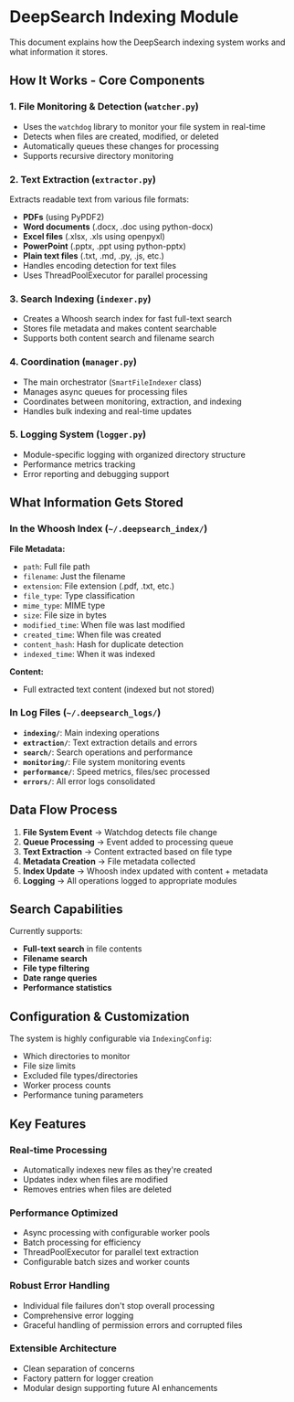 # DeepSearch Indexing Module

This document explains how the DeepSearch indexing system works and what information it stores.

## How It Works - Core Components

### 1. File Monitoring & Detection (`watcher.py`)

- Uses the `watchdog` library to monitor your file system in real-time
- Detects when files are created, modified, or deleted
- Automatically queues these changes for processing
- Supports recursive directory monitoring

### 2. Text Extraction (`extractor.py`)

Extracts readable text from various file formats:

- **PDFs** (using PyPDF2)
- **Word documents** (.docx, .doc using python-docx)
- **Excel files** (.xlsx, .xls using openpyxl)
- **PowerPoint** (.pptx, .ppt using python-pptx)
- **Plain text files** (.txt, .md, .py, .js, etc.)
- Handles encoding detection for text files
- Uses ThreadPoolExecutor for parallel processing

### 3. Search Indexing (`indexer.py`)

- Creates a Whoosh search index for fast full-text search
- Stores file metadata and makes content searchable
- Supports both content search and filename search

### 4. Coordination (`manager.py`)

- The main orchestrator (`SmartFileIndexer` class)
- Manages async queues for processing files
- Coordinates between monitoring, extraction, and indexing
- Handles bulk indexing and real-time updates

### 5. Logging System (`logger.py`)

- Module-specific logging with organized directory structure
- Performance metrics tracking
- Error reporting and debugging support

## What Information Gets Stored

### In the Whoosh Index (`~/.deepsearch_index/`)

**File Metadata:**

- `path`: Full file path
- `filename`: Just the filename
- `extension`: File extension (.pdf, .txt, etc.)
- `file_type`: Type classification
- `mime_type`: MIME type
- `size`: File size in bytes
- `modified_time`: When file was last modified
- `created_time`: When file was created
- `content_hash`: Hash for duplicate detection
- `indexed_time`: When it was indexed

**Content:**

- Full extracted text content (indexed but not stored)

### In Log Files (`~/.deepsearch_logs/`)

- **`indexing/`**: Main indexing operations
- **`extraction/`**: Text extraction details and errors
- **`search/`**: Search operations and performance
- **`monitoring/`**: File system monitoring events
- **`performance/`**: Speed metrics, files/sec processed
- **`errors/`**: All error logs consolidated

## Data Flow Process

1. **File System Event** → Watchdog detects file change
2. **Queue Processing** → Event added to processing queue
3. **Text Extraction** → Content extracted based on file type
4. **Metadata Creation** → File metadata collected
5. **Index Update** → Whoosh index updated with content + metadata
6. **Logging** → All operations logged to appropriate modules

## Search Capabilities

Currently supports:

- **Full-text search** in file contents
- **Filename search**
- **File type filtering**
- **Date range queries**
- **Performance statistics**

## Configuration & Customization

The system is highly configurable via `IndexingConfig`:

- Which directories to monitor
- File size limits
- Excluded file types/directories
- Worker process counts
- Performance tuning parameters

## Key Features

### Real-time Processing

- Automatically indexes new files as they're created
- Updates index when files are modified
- Removes entries when files are deleted

### Performance Optimized

- Async processing with configurable worker pools
- Batch processing for efficiency
- ThreadPoolExecutor for parallel text extraction
- Configurable batch sizes and worker counts

### Robust Error Handling

- Individual file failures don't stop overall processing
- Comprehensive error logging
- Graceful handling of permission errors and corrupted files

### Extensible Architecture

- Clean separation of concerns
- Factory pattern for logger creation
- Modular design supporting future AI enhancements